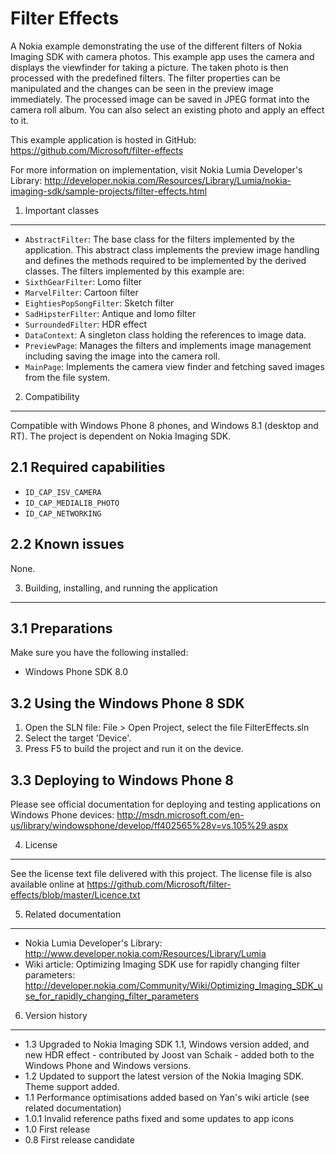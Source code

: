 Filter Effects
==============

A Nokia example demonstrating the use of the different filters of Nokia Imaging
SDK with camera photos. This example app uses the camera and displays the
viewfinder for taking a picture. The taken photo is then processed with the
predefined filters. The filter properties can be manipulated and the changes can
be seen in the preview image immediately. The processed image can be saved in
JPEG format into the camera roll album. You can also select an existing photo
and apply an effect to it. 

This example application is hosted in GitHub:
https://github.com/Microsoft/filter-effects

For more information on implementation, visit Nokia Lumia
Developer's Library:
http://developer.nokia.com/Resources/Library/Lumia/nokia-imaging-sdk/sample-projects/filter-effects.html


1. Important classes
-------------------------------------------------------------------------------

* `AbstractFilter`: The base class for the filters implemented by the
application. This abstract class implements the preview image handling and
defines the methods required to be implemented by the derived classes. The
filters implemented by this example are:
 * `SixthGearFilter`: Lomo filter
 * `MarvelFilter`: Cartoon filter
 * `EightiesPopSongFilter`: Sketch filter
 * `SadHipsterFilter`: Antique and lomo filter
 * `SurroundedFilter`: HDR effect
* `DataContext`: A singleton class holding the references to image data.
* `PreviewPage`: Manages the filters and implements image management
including saving the image into the camera roll.
* `MainPage`: Implements the camera view finder and fetching saved images from
the file system.


2. Compatibility
-------------------------------------------------------------------------------

Compatible with Windows Phone 8 phones, and Windows 8.1 (desktop and RT). The
project is dependent on Nokia Imaging SDK.

2.1 Required capabilities
-------------------------

* `ID_CAP_ISV_CAMERA`
* `ID_CAP_MEDIALIB_PHOTO`
* `ID_CAP_NETWORKING`

2.2 Known issues
----------------

None.


3. Building, installing, and running the application
-------------------------------------------------------------------------------

3.1 Preparations
----------------

Make sure you have the following installed:
* Windows Phone SDK 8.0

3.2 Using the Windows Phone 8 SDK
---------------------------------

1. Open the SLN file:
   File > Open Project, select the file FilterEffects.sln
2. Select the target 'Device'.
3. Press F5 to build the project and run it on the device.

3.3 Deploying to Windows Phone 8
--------------------------------

Please see official documentation for deploying and testing applications on
Windows Phone devices:
http://msdn.microsoft.com/en-us/library/windowsphone/develop/ff402565%28v=vs.105%29.aspx


4. License
-------------------------------------------------------------------------------

See the license text file delivered with this project. The license file is also
available online at
https://github.com/Microsoft/filter-effects/blob/master/Licence.txt


5. Related documentation
-------------------------------------------------------------------------------

* Nokia Lumia Developer's Library:
  http://www.developer.nokia.com/Resources/Library/Lumia
* Wiki article: Optimizing Imaging SDK use for rapidly changing filter
  parameters:
  http://developer.nokia.com/Community/Wiki/Optimizing_Imaging_SDK_use_for_rapidly_changing_filter_parameters


6. Version history
-------------------------------------------------------------------------------

* 1.3 Upgraded to Nokia Imaging SDK 1.1, Windows version added, and new HDR
      effect - contributed by Joost van Schaik - added both to the Windows Phone
      and Windows versions. 
* 1.2 Updated to support the latest version of the Nokia Imaging SDK. Theme
      support added.
* 1.1 Performance optimisations added based on Yan's wiki article (see related
      documentation)
* 1.0.1 Invalid reference paths fixed and some updates to app icons
* 1.0 First release
* 0.8 First release candidate
